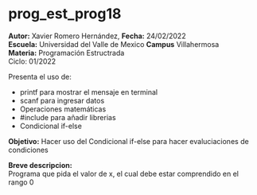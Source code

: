 # prog_est_prog18
<p><b>Autor:</b> Xavier Romero Hernández, <b>Fecha:</b> 24/02/2022 <br>
  <b>Escuela:</b> Universidad del Valle de Mexico <b>Campus</b> Villahermosa<br>
  <b>Materia:</b> Programación Estructrada<br>
Ciclo: 01/2022</p>

<p>
Presenta el uso de:
  <ul>
    <li>printf para mostrar el mensaje en terminal</li>
    <li>scanf para ingresar datos</li>
    <li>Operaciones matemáticas</li>
    <li>#include para añadir librerias</li>
    <li>Condicional if-else</li>
  </ul>
</p>

<b>Objetivo:</b> Hacer uso del Condicional if-else para hacer evaluciaciones de condiciones

<p><b>Breve descripcion:</b><br>
Programa que pida el valor de x, el cual debe estar comprendido en el rango 0<x<10
		El programa debe decir, si x tiene un valor valido, en caso contrario indicarle el error al usuario
</p>
